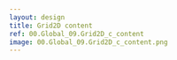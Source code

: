 ```yaml
---
layout: design
title: Grid2D content
ref: 00.Global_09.Grid2D_c_content
image: 00.Global_09.Grid2D_c_content.png
---
```

